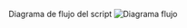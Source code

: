 Diagrama de flujo del script
![Diagrama flujo](https://github.com/user-attachments/assets/71d2ee87-1a31-4dac-b0b0-20858c514846)

